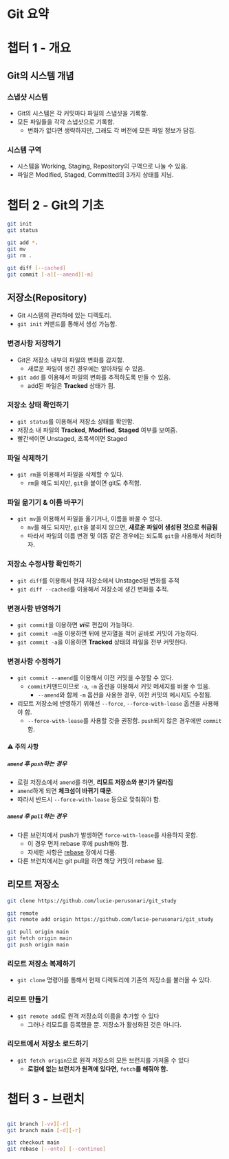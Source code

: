 # Git 요약

# 챕터 1 - 개요

## Git의 시스템 개념

### 스냅샷 시스템

- Git의 시스템은 각 커밋마다 파일의 스냅샷을 기록함.
- 모든 파일들을 각각 스냅샷으로 기록함.
  - 변화가 없다면 생략하지만, 그래도 각 버전에 모든 파일 정보가 담김.

### 시스템 구역

- 시스템을 Working, Staging, Repository의 구역으로 나눌 수 있음.
- 파일은 Modified, Staged, Committed의 3가지 상태를 지님.

# 챕터 2 - Git의 기초

```bash
git init
git status

git add *.
git mv
git rm .

git diff [--cached]
git commit [-a][--amend][-m]
```

## 저장소(Repository)

- Git 시스템의 관리하에 있는 디렉토리.
- `git init` 커맨드를 통해서 생성 가능함.

### 변경사항 저장하기

- Git은 저장소 내부의 파일의 변화를 감지함.
  - 새로운 파일이 생긴 경우에는 알아차릴 수 있음.
- `git add` 를 이용해서 파일의 변화를 추적하도록 만들 수 있음.
  - add된 파일은 **Tracked** 상태가 됨.

### 저장소 상태 확인하기

- `git status`를 이용해서 저장소 상태를 확인함.
- 저장소 내 파일의 **Tracked**, **Modified**, **Staged** 여부를 보여줌.
- 빨간색이면 Unstaged, 초록색이면 Staged

### 파일 삭제하기

- `git rm`을 이용해서 파일을 삭제할 수 있다.
  - `rm`을 해도 되지만, `git`을 붙이면 git도 추적함.

### 파일 옮기기 & 이름 바꾸기

- `git mv`을 이용해서 파일을 옮기거나, 이름을 바꿀 수 있다.
  - `mv`를 해도 되지만, `git`을 붙히지 않으면, **새로운 파일이 생성된 것으로 취급됨**
  - 따라서 파일의 이름 변경 및 이동 같은 경우에는 되도록 `git`을 사용해서 처리하자.

### 저장소 수정사항 확인하기

- `git diff`를 이용해서 현재 저장소에서 Unstaged된 변화를 추적
- `git diff --cached`를 이용해서 저장소에 생긴 변화를 추적.

### 변경사항 반영하기

- `git commit`을 이용하면 ***vi***로 편집이 가능하다.
- `git commit -m`을 이용하면 뒤에 문자열을 적어 곧바로 커밋이 가능하다.
- `git commit -a`을 이용하면 **Tracked** 상태의 파일을 전부 커밋한다.

### 변경사항 수정하기

- `git commit --amend`를 이용해서 이전 커밋을 수정할 수 있다.
  - `commit`커맨드이므로 `-a`, `-m` 옵션을 이용해서 커밋 메세지를 바꿀 수 있음.
    - `--amend`와 함께 `-m` 옵션을 사용한 경우, 이전 커밋의 메시지도 수정됨.
- 리모트 저장소에 반영하기 위해선 `--force`, `--force-with-lease` 옵션을 사용해야 함.
  - `--force-with-lease`를 사용할 것을 권장함. `push`되지 않은 경우에만 `commit`함.

#### :warning: 주의 사항

##### `amend` 후 `push`하는 경우

- 로컬 저장소에서 `amend`를 하면, **리모트 저장소와 분기가 달라짐**
- `amend`하게 되면 **체크섬이 바뀌기 때문**.
- 따라서 반드시 `--force-with-lease` 등으로 맞춰줘야 함.

##### `amend` 후 `pull`하는 경우

- 다른 브런치에서 push가 발생하면 `force-with-lease`를 사용하지 못함.
  - 이 경우 먼저 rebase 후에 push해야 함.
  - 자세한 사항은 [rebase]() 장에서 다룸.
- 다른 브런치에서는 git pull을 하면 해당 커밋이 rebase 됨.

## 리모트 저장소

```bash
git clone https://github.com/lucie-perusonari/git_study

git remote
git remote add origin https://github.com/lucie-perusonari/git_study

git pull origin main
git fetch origin main
git push origin main
```

### 리모트 저장소 복제하기

- `git clone` 명령어를 통해서 현재 디렉토리에 기존의 저장소를 불러올 수 있다.

### 리모트 만들기

- `git remote add`로 원격 저장소의 이름을 추가할 수 있다
  - 그러나 리모트를 등록했을 뿐. 저장소가 활성화된 것은 아니다.

### 리모트에서 저장소 로드하기

- `git fetch origin`으로 원격 저장소의 모든 브런치를 가져올 수 있다
  - **로컬에 없는 브런치가 원격에 있다면,** `fetch`**를 해줘야 함.**

# 챕터 3 - 브랜치

```bash

git branch [-vv][-r]
git branch main [-d][-r]

git checkout main
git rebase [--onto] [--continue]

```
